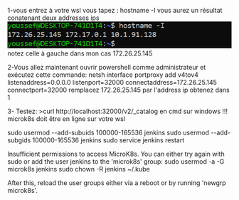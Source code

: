 1-vous entrez à votre wsl vous tapez :
    hostname -I
    vous aurez un résultat conatenant deux addresses ips
    ![img.png](img.png)   
    notez celle à gauche dans mon cas 172.26.25.145

2-Vous allez maintenant ouvrir powershell comme administrateur et exécutez cette commande:
     netsh interface portproxy add v4tov4 listenaddress=0.0.0.0 listenport=32000 connectaddress=172.26.25.145 connectport=32000
     remplacez 172.26.25.145 par l'address ip obtenez dans 1

3- Testez: >curl http://localhost:32000/v2/_catalog en cmd sur windows
    !!! microk8s doit être en ligne sur votre wsl


sudo usermod --add-subuids 100000-165536 jenkins
sudo usermod --add-subgids 100000-165536 jenkins
sudo service jenkins restart


Insufficient permissions to access MicroK8s.
You can either try again with sudo or add the user jenkins to the 'microk8s' group:
sudo usermod -a -G microk8s jenkins
sudo chown -R jenkins ~/.kube

After this, reload the user groups either via a reboot or by running 'newgrp microk8s'.
